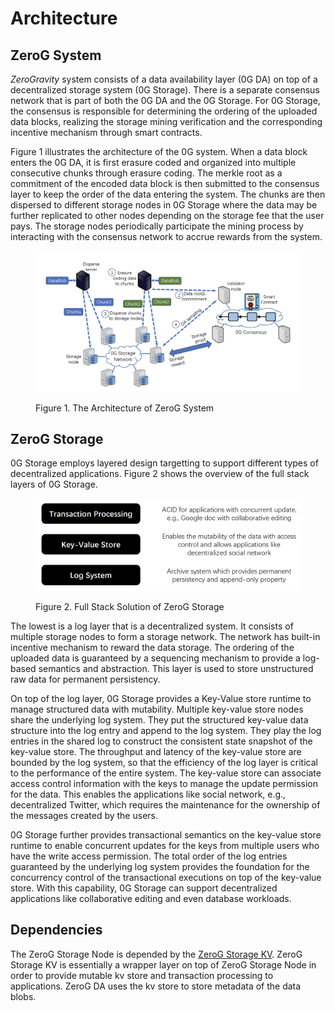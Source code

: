 # Architecture

## ZeroG System

_ZeroGravity_ system consists of a data availability layer (0G DA) on top of a decentralized storage system (0G Storage). There is a separate consensus network that is part of both the 0G DA and the 0G Storage. For 0G Storage, the consensus is responsible for determining the ordering of the uploaded data blocks, realizing the storage mining verification and the corresponding incentive mechanism through smart contracts.

Figure 1 illustrates the architecture of the 0G system. When a data block enters the 0G DA, it is first erasure coded and organized into multiple consecutive chunks through erasure coding. The merkle root as a commitment of the encoded data block is then submitted to the consensus layer to keep the order of the data entering the system. The chunks are then dispersed to different storage nodes in 0G Storage where the data may be further replicated to other nodes depending on the storage fee that the user pays. The storage nodes periodically participate the mining process by interacting with the consensus network to accrue rewards from the system.&#x20;

<figure><img src="../.gitbook/assets/image (1) (1).png" alt=""><figcaption><p>Figure 1. The Architecture of ZeroG System</p></figcaption></figure>

## ZeroG Storage

0G Storage employs layered design targetting to support different types of decentralized applications. Figure 2 shows the overview of the full stack layers of 0G Storage.

<figure><img src="../.gitbook/assets/image (1).png" alt=""><figcaption><p>Figure 2. Full Stack Solution of ZeroG Storage</p></figcaption></figure>

The lowest is a log layer that is a decentralized system. It consists of multiple storage nodes to form a storage network. The network has built-in incentive mechanism to reward the data storage. The ordering of the uploaded data is guaranteed by a sequencing mechanism to provide a log-based semantics and abstraction. This layer is used to store unstructured raw data for permanent persistency.

On top of the log layer, 0G Storage provides a Key-Value store runtime to manage structured data with mutability. Multiple key-value store nodes share the underlying log system. They put the structured key-value data structure into the log entry and append to the log system. They play the log entries in the shared log to construct the consistent state snapshot of the key-value store. The throughput and latency of the key-value store are bounded by the log system, so that the efficiency of the log layer is critical to the performance of the entire system. The key-value store can associate access control information with the keys to manage the update permission for the data. This enables the applications like social network, e.g., decentralized Twitter, which requires the maintenance for the ownership of the messages created by the users.&#x20;

0G Storage further provides transactional semantics on the key-value store runtime to enable concurrent updates for the keys from multiple users who have the write access permission. The total order of the log entries guaranteed by the underlying log system provides the foundation for the concurrency control of the transactional executions on top of the key-value store. With this capability, 0G Storage can support decentralized applications like collaborative editing and even database workloads.

## Dependencies

The ZeroG Storage Node is depended by the [ZeroG Storage KV](https://github.com/zero-gravity-labs/zerog-storage-kv). ZeroG Storage KV is essentially a wrapper layer on top of ZeroG Storage Node in order to provide mutable kv store and transaction processing to applications. ZeroG DA uses the kv store to store metadata of the data blobs.
